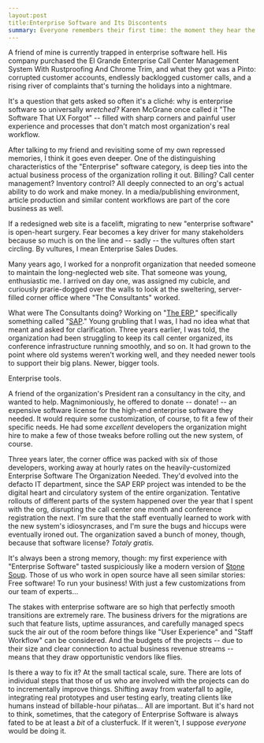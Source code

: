 ```yaml
---
layout:post
title:Enterprise Software and Its Discontents
summary: Everyone remembers their first time: the moment they hear the words, "We're going to be deploying SAP ERP."
---
```


A friend of mine is currently trapped in enterprise software hell. His company purchased the El Grande Enterprise Call Center Management System With Rustproofing And Chrome Trim, and what they got was a Pinto: corrupted customer accounts, endlessly backlogged customer calls, and a rising river of complaints that's turning the holidays into a nightmare.

It's a question that gets asked so often it's a cliché: why is enterprise software so universally *wretched?* Karen McGrane once called it "The Software That UX Forgot" -- filled with sharp corners and painful user experience and processes that don't match most organization's real workflow.

After talking to my friend and revisiting some of my own repressed memories, I think it goes even deeper. One of the distinguishing characteristics of the "Enterprise" software category, is deep ties into the actual business process of the organization rolling it out. Billing? Call center management? Inventory control? All deeply connected to an org's actual ability to do work and make money. In a media/publishing environment, article production and similar content workflows are part of the core business as well.

If a redesigned web site is a facelift, migrating to new "enterprise software" is open-heart surgery. Fear becomes a key driver for many stakeholders because so much is on the line and -- sadly -- the vultures often start circling. By vultures, I mean Enterprise Sales Dudes.

Many years ago, I worked for a nonprofit organization that needed someone to maintain the long-neglected web site. That someone was young, enthusiastic me. I arrived on day one, was assigned my cubicle, and curiously prarie-dogged over the walls to look at the sweltering, server-filled corner office where "The Consultants" worked.

What were The Consultants doing? Working on "[The ERP](http://www.sap.com/solutions/business-suite/erp/featuresfunctions/index.epx)," specifically something called "[SAP](http://www.sap.com/)." Young grubling that I was, I had no idea what that meant and asked for clarification. Three years earlier, I was told, the organization had been struggling to keep its call center organized, its conference infrastructure running smoothly, and so on. It had grown to the point where old systems weren't working well, and they needed newer tools to support their big plans. Newer, bigger tools.

Enterprise tools.

A friend of the organization's President ran a consultancy in the city, and wanted to help. Magnimoniously, he offered to donate -- donate! -- an expensive software license for the high-end enterprise software they needed. It would require some customization, of course, to fit a few of their specific needs. He had some *excellent* developers the organization might hire to make a few of those tweaks before rolling out the new system, of course.

Three years later, the corner office was packed with six of those developers, working away at hourly rates on the heavily-customized Enterprise Software The Organization Needed. They'd evolved into the defacto IT department, since the SAP ERP project was intended to be the digital heart and circulatory system of the entire organization. Tentative rollouts of different parts of the system happened over the year that I spent with the org, disrupting the call center one month and conference registration the next. I'm sure that the staff eventually learned to work with the new system's idiosyncrases, and I'm sure the bugs and hiccups were eventually ironed out. The organization saved a bunch of money, though, because that software license? *Totaly gratis.*

It's always been a strong memory, though: my first experience with "Enterprise Software" tasted suspiciously like a modern version of [Stone Soup](http://en.wikipedia.org/wiki/Stone_soup). Those of us who work in open source have all seen similar stories: Free software! To run your business! With just a few customizations from our team of experts…

The stakes with enterprise software are so high that perfectly smooth transitions are extremely rare. The business drivers for the migrations are such that feature lists, uptime assurances, and carefully managed specs suck the air out of the room before things like "User Experience" and "Staff Workflow" can be considered. And the budgets of the projects -- due to their size and clear connection to actual business revenue streams -- means that they draw opportunistic vendors like flies.

Is there a way to fix it? At the small tactical scale, sure. There are lots of individual steps that those of us who are involved with the projects can do to incrementally improve things. Shifting away from waterfall to agile, integrating real prototypes and user testing early, treating clients like humans instead of billable-hour piñatas… All are important. But it's hard not to think, sometimes, that the category of Enterprise Software is always fated to be at least a *bit* of a clusterfuck. If it weren't, I suppose *everyone* would be doing it.